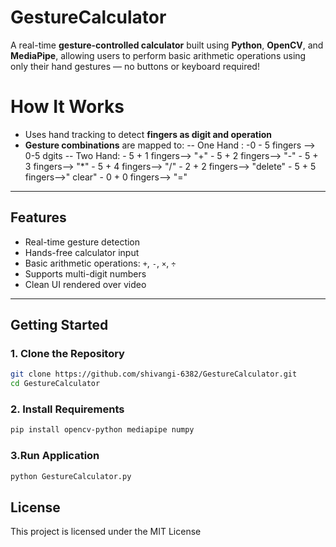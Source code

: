 # GestureCalculator
A real-time **gesture-controlled calculator** built using **Python**, **OpenCV**, and **MediaPipe**, allowing users to perform basic arithmetic operations using only their hand gestures — no buttons or keyboard required!

# How It Works
- Uses hand tracking to detect **fingers as digit and operation**
- **Gesture combinations** are mapped to:
   -- One Hand :
      -0 - 5 fingers --> 0-5 dgits
   -- Two Hand:
      - 5 + 1 fingers--> "+"
      - 5 + 2 fingers--> "-"
      - 5 + 3 fingers--> "*"
      - 5 + 4 fingers--> "/"
      - 2 + 2 fingers--> "delete"
      - 5 + 5 fingers-->" clear"
      - 0 + 0 fingers--> "="
---
  ##  Features

-  Real-time gesture detection
-  Hands-free calculator input
-  Basic arithmetic operations: `+`, `-`, `×`, `÷`
-  Supports multi-digit numbers
-  Clean UI rendered over video

---
##  Getting Started

### 1. Clone the Repository
```bash
git clone https://github.com/shivangi-6382/GestureCalculator.git
cd GestureCalculator
 ```
### 2. Install Requirements
```bash
pip install opencv-python mediapipe numpy
 ```
### 3.Run Application
```bash
python GestureCalculator.py
 ```
## License
This project is licensed under the MIT License

  


  
  
